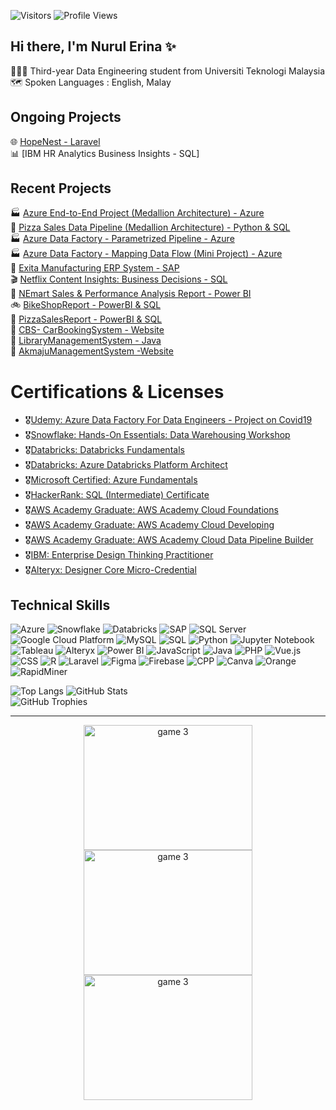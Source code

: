  ![Visitors](https://api.visitorbadge.io/api/visitors?path=https%3A%2F%2Fgithub.com%2Foishylea%2Flearn-github&labelColor=%23d9e3f0&countColor=%23697689&style=flat)
 ![Profile Views](https://komarev.com/ghpvc/?username=nrulerina&color=blue&style=flat)


## Hi there, I'm Nurul Erina ✨  

👩🏻‍🎓 Third-year Data Engineering student from Universiti Teknologi Malaysia<br>
🗺️ Spoken Languages&nbsp;:&nbsp;English,&nbsp;Malay<br>
<!--✍️ Currently Studying&nbsp;&nbsp;&nbsp;: Mandarin🐉 Italian🍕<br>-->

## Ongoing Projects
🌐 [HopeNest - Laravel](https://github.com/nrulerina/RedditClone)<br>
📊 [IBM HR Analytics Business Insights - SQL]<br>

## Recent Projects
🏭 [Azure End-to-End Project (Medallion Architecture) - Azure](https://github.com/nrulerina/End-To-End-ADF)<br>
🧱 [Pizza Sales Data Pipeline (Medallion Architecture) - Python & SQL](https://github.com/nrulerina/PizzaDataPipeline)<br>
🏭 [Azure Data Factory - Parametrized Pipeline - Azure](https://github.com/nrulerina/adf)<br>
🏭 [Azure Data Factory - Mapping Data Flow (Mini Project) - Azure](https://github.com/nrulerina/MappingDataFlow)<br>
🚀 [Exita Manufacturing ERP System - SAP](https://github.com/nrulerina/-ExitaManufacturing)<br>
🎬 [Netflix Content Insights: Business Decisions - SQL](https://github.com/nrulerina/Netflix_Insights)<br>
🛒 [NEmart Sales & Performance Analysis Report - Power BI](https://github.com/nrulerina/NEmart)<br>
🚲 [BikeShopReport - PowerBI & SQL](https://github.com/nrulerina/BikeShopReport)<br>
🍕 [PizzaSalesReport - PowerBI & SQL](https://github.com/nrulerina/PizzaSalesReport)<br>
🚗 [CBS- CarBookingSystem - Website](https://github.com/nrulerina/Car-Booking-System)<br>
📖 [LibraryManagementSystem - Java](https://github.com/nrulerina/Library-Management-System)<br>
🏢 [AkmajuManagementSystem -Website](https://github.com/nrulerina/AKmaju-System)<br>

# Certifications & Licenses 
- 🎖️[Udemy: Azure Data Factory For Data Engineers - Project on Covid19](https://drive.google.com/file/d/1-2mbvX9IgrVKjLYbGgZZBKm-Qb8XHPRW/view?usp=sharing)
- 🎖️[Snowflake: Hands-On Essentials: Data Warehousing Workshop](https://achieve.snowflake.com/9bb94c08-83d5-46c8-9963-9c9cb5a12b46#acc.6ZnuElU1)
- 🎖️[Databricks: Databricks Fundamentals](https://credentials.databricks.com/f5d38695-7d66-4627-bd9e-ce24a97d30af#acc.VKYrbk0x)
- 🎖️[Databricks: Azure Databricks Platform Architect](https://credentials.databricks.com/f69ddfd5-4fab-41ee-99e9-f505a63173c5#acc.YP2CXvLU)
- 🎖️[Microsoft Certified: Azure Fundamentals](https://www.credly.com/badges/70483906-fc22-40f3-a955-6b3fcad29109/linked_in_profile)
- 🎖️[HackerRank: SQL (Intermediate) Certificate](https://www.hackerrank.com/certificates/iframe/144b0af6c670)
- 🎖️[AWS Academy Graduate: AWS Academy Cloud Foundations](https://www.credly.com/badges/25489ffe-3983-4f78-b46f-00cfde114a7a/public_url)
- 🎖️[AWS Academy Graduate: AWS Academy Cloud Developing](https://www.credly.com/badges/8ba3d978-b297-4b63-b4cb-fb218da8acb2/public_url)
- 🎖️[AWS Academy Graduate: AWS Academy Cloud Data Pipeline Builder](https://www.credly.com/badges/8e3d92fe-aa39-476f-848b-ebd16832a6d0/public_url)
- 🎖️[IBM: Enterprise Design Thinking Practitioner](https://www.credly.com/badges/4d7c69a8-8100-4de7-9594-8254baf9bb97/public_url)
- 🎖️[Alteryx: Designer Core Micro-Credential](https://drive.google.com/file/d/1-6w6Xb76aEu6zsv7I6cMW9AVWRm_Q-N2/view?usp=sharing)

## Technical Skills
![Azure](https://img.shields.io/badge/-Azure-0078D4?style=flat)
![Snowflake](https://img.shields.io/badge/-Snowflake-29B5E8?logo=snowflake&logoColor=white&style=flat)
![Databricks](https://img.shields.io/badge/-Databricks-E42B2B?logo=databricks&logoColor=white&style=flat)
![SAP](https://img.shields.io/badge/-SAP-0FAAFF?logo=sap&logoColor=white&style=flat)
![SQL Server](https://img.shields.io/badge/-SQL%20Server-CC2927?logo=microsoft-sql-server&logoColor=white&style=flat)
![Google Cloud Platform](https://img.shields.io/badge/-Google%20Cloud%20Platform-4285F4?logo=googlecloud&logoColor=white&style=flat)
![MySQL](https://img.shields.io/badge/-MySQL-4479A1?logo=mysql&logoColor=white&style=flat)
![SQL](https://img.shields.io/badge/-SQL-003B57?logo=sqlite&logoColor=white&style=flat)
![Python](https://img.shields.io/badge/-Python-3776AB?logo=python&logoColor=white&style=flat)
![Jupyter Notebook](https://img.shields.io/badge/-Jupyter-DA5B29?logo=jupyter&logoColor=white&style=flat)
![Tableau](https://img.shields.io/badge/-Tableau-E97627?logo=tableau&logoColor=white&style=flat)
![Alteryx](https://img.shields.io/badge/-Alteryx-0074A8?logo=alteryx&logoColor=white&style=flat)
![Power BI](https://img.shields.io/badge/-Power%20BI-F2C811?logo=microsoft-power-bi&logoColor=black&style=flat)
![JavaScript](https://img.shields.io/badge/-JavaScript-F7DF1E?logo=javascript&logoColor=white&style=flat)
![Java](https://img.shields.io/badge/-Java-007396?logo=java&logoColor=white&style=flat)
![PHP](https://img.shields.io/badge/-PHP-777BB4?logo=php&logoColor=white&style=flat)
![Vue.js](https://img.shields.io/badge/-Vue.js-42B883?logo=vue.js&logoColor=white&style=flat)
![CSS](https://img.shields.io/badge/-CSS3-1572B6?logo=css3&logoColor=white&style=flat)
![R](https://img.shields.io/badge/-R-276DC3?logo=r&logoColor=white&style=flat)
![Laravel](https://img.shields.io/badge/-Laravel-EF3322?logo=laravel&logoColor=white&style=flat)
![Figma](https://img.shields.io/badge/-Figma-F24E1E?logo=figma&logoColor=white&style=flat)
![Firebase](https://img.shields.io/badge/-Firebase-FFCA28?logo=firebase&logoColor=white&style=flat)
![CPP](https://img.shields.io/badge/-C++-00599C?logo=cplusplus&logoColor=white&style=flat)
![Canva](https://img.shields.io/badge/-Canva-00C4CC?logo=canva&logoColor=white&style=flat)
![Orange](https://img.shields.io/badge/-Orange-F58220?logo=orange&logoColor=white&style=flat)
![RapidMiner](https://img.shields.io/badge/-RapidMiner-FF8200?style=flat)



<!--[![My Skills](https://skillicons.dev/icons?i=js,html,css,cpp,java,php,dart,flutter,figma,r,firebase,py,ps)](https://skillicons.dev) -->
![Top Langs](https://github-readme-stats.vercel.app/api/top-langs/?username=nrulerina&layout=compact&langs_count=10&hide=html,CSS&theme=radical)
![GitHub Stats](https://github-readme-stats.vercel.app/api?username=nrulerina&show_icons=true&theme=radical) <br>
![GitHub Trophies](https://github-profile-trophy.vercel.app/?username=nrulerina&theme=radical&no-frame=true&no-bg=true)






<!-- ## Contact

<p>
<a href="https://www.linkedin.com/in/aliatul-izzah/" target="_blank">
  <img src="https://skillicons.dev/icons?i=linkedin" alt="LinkedIn" />
</a>
</p> -->

---
<p align="center">
  <img src="https://media3.giphy.com/media/v1.Y2lkPTc5MGI3NjExc3ZvOXozdnNodGF5N3h2YzE0aTVtNXVnaW81NGxiZnI4MGo0MjhodCZlcD12MV9pbnRlcm5hbF9naWZfYnlfaWQmY3Q9Zw/2IudUHdI075HL02Pkk/giphy.gif" alt="game 3" width="270" height="200">
  <img src="https://media3.giphy.com/media/v1.Y2lkPTc5MGI3NjExZzZmb3I5N3FsNXhjcDd0bGNkbW9nbnc2bnI4M3pxZ28zMzVpamd1byZlcD12MV9pbnRlcm5hbF9naWZfYnlfaWQmY3Q9Zw/rOdtJJS9Xf4TYx2aT8/giphy.gif" alt="game 3" width="270" height="200">
  <img src="https://media4.giphy.com/media/v1.Y2lkPTc5MGI3NjExbmQzb2IxOTVleDkzNWRtZjNqYmF4MDJpeXFwa21vanZ4YnRzZDQ1aCZlcD12MV9pbnRlcm5hbF9naWZfYnlfaWQmY3Q9Zw/6ib6KPmkeAjDTxMxij/giphy.gif" alt="game 3" width="270" height="200">
</p>
